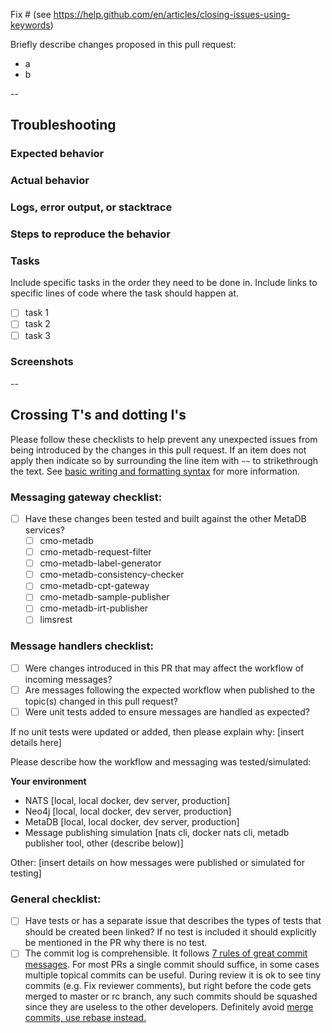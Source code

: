 Fix # (see https://help.github.com/en/articles/closing-issues-using-keywords)

Briefly describe changes proposed in this pull request:
- a
- b

--

## Troubleshooting

### Expected behavior

### Actual behavior

### Logs, error output, or stacktrace

### Steps to reproduce the behavior

### Tasks

Include specific tasks in the order they need to be done in. Include links to specific lines of code where the task should happen at.

- [ ] task 1
- [ ] task 2
- [ ] task 3

### Screenshots

--

## Crossing T's and dotting I's

Please follow these checklists to help prevent any unexpected issues from being introduced by the changes in this pull request. If an item does not apply then indicate so by surrounding the line item with `~~` to strikethrough the text. See [basic writing and formatting syntax](https://docs.github.com/en/github/writing-on-github/getting-started-with-writing-and-formatting-on-github/basic-writing-and-formatting-syntax) for more information.

### Messaging gateway checklist:
- [ ] Have these changes been tested and built against the other MetaDB services?
  - [ ] cmo-metadb
  - [ ] cmo-metadb-request-filter
  - [ ] cmo-metadb-label-generator
  - [ ] cmo-metadb-consistency-checker
  - [ ] cmo-metadb-cpt-gateway
  - [ ] cmo-metadb-sample-publisher
  - [ ] cmo-metadb-irt-publisher
  - [ ] limsrest

### Message handlers checklist:
- [ ] Were changes introduced in this PR that may affect the workflow of incoming messages?
- [ ] Are messages following the expected workflow when published to the topic(s) changed in this pull request?
- [ ] Were unit tests added to ensure messages are handled as expected?

If no unit tests were updated or added, then please explain why: [insert details here]

Please describe how the workflow and messaging was tested/simulated:

**Your environment**

- NATS [local, local docker, dev server, production]
- Neo4j [local, local docker, dev server, production]
- MetaDB [local, local docker, dev server, production]
- Message publishing simulation [nats cli, docker nats cli, metadb publisher tool, other (describe below)]

Other: [insert details on how messages were published or simulated for testing]

### General checklist:
- [ ] Have tests or has a separate issue that describes the types of tests that should be created been linked? If no test is included it should explicitly be mentioned in the PR why there is no test.
- [ ] The commit log is comprehensible. It follows [7 rules of great commit messages](http://chris.beams.io/posts/git-commit/). For most PRs a single commit should suffice, in some cases multiple topical commits can be useful. During review it is ok to see tiny commits (e.g. Fix reviewer comments), but right before the code gets merged to master or rc branch, any such commits should be squashed since they are useless to the other developers. Definitely avoid [merge commits, use rebase instead.](http://nathanleclaire.com/blog/2014/09/14/dont-be-scared-of-git-rebase/)
